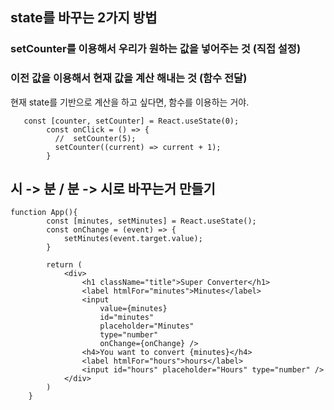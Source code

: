 ## state를 바꾸는 2가지 방법

### setCounter를 이용해서 우리가 원하는 값을 넣어주는 것 (직접 설정)

### 이전 값을 이용해서 현재 값을 계산 해내는 것 (함수 전달)
현재 state를 기반으로 계산을 하고 싶다면, 함수를 이용하는 거야.

```
   const [counter, setCounter] = React.useState(0);
        const onClick = () => {
          //  setCounter(5);
          setCounter((current) => current + 1);
        }
```

## 시 -> 분 / 분 -> 시로 바꾸는거 만들기 
```
function App(){
        const [minutes, setMinutes] = React.useState();
        const onChange = (event) => {
            setMinutes(event.target.value);
        }

        return (
            <div>
                <h1 className="title">Super Converter</h1>
                <label htmlFor="minutes">Minutes</label>
                <input
                    value={minutes}
                    id="minutes"
                    placeholder="Minutes"
                    type="number" 
                    onChange={onChange} />
                <h4>You want to convert {minutes}</h4>    
                <label htmlFor="hours">hours</label>
                <input id="hours" placeholder="Hours" type="number" />
            </div>
        )
    }
```


